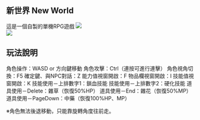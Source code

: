 ## 新世界 New World
這是一個自製的單機RPG遊戲
![](https://i.imgur.com/vd0rLfz.jpg)
<br>
![](https://i.imgur.com/WxxGOYJ.jpg)
## 玩法說明
角色操作：WASD or 方向鍵移動
角色攻擊：Ctrl（連按可進行連擊）
角色視角切換：F5
確定鍵、與NPC對話：Z
能力值視窗開啟：F
物品欄視窗開啟：I
技能值視窗開啟：K
技能使用－上排數字1：鎖血技能
技能使用－上排數字2：硬化技能
道具使用－Delete：雜草（恢復50%HP）
道具使用－End：雜花（恢復50%MP）
道具使用－PageDown：中藥（恢復100%HP、MP）

※角色無法後退移動，只能靠旋轉角度往前走。